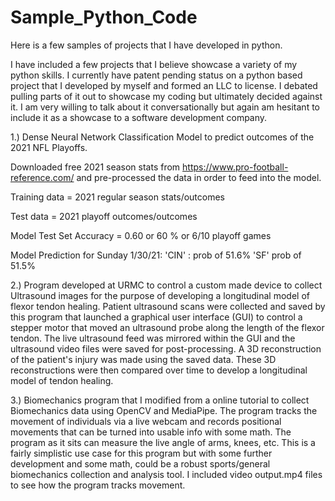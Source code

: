 # Sample_Python_Code

Here is a few samples of projects that I have developed in python.

I have included a few projects that I believe showcase a variety of my python skills. 
I currently have patent pending status on a python based project that I developed by myself and formed an LLC to license.
I debated pulling parts of it out to showcase my coding but ultimately decided against it. I am very willing to talk about it conversationally but again am hesitant to include it as a showcase to a software development company.
 
1.) Dense Neural Network Classification Model to predict outcomes of the 2021 NFL Playoffs. 

Downloaded free 2021 season stats from https://www.pro-football-reference.com/ and pre-processed the data in order to feed into the model. 

Training data = 2021 regular season stats/outcomes

Test data = 2021 playoff outcomes/outcomes

Model Test Set Accuracy = 0.60 or 60 % or 6/10 playoff games

Model Prediction for Sunday 1/30/21:
'CIN' : prob of 51.6%
'SF' prob of 51.5%


2.) Program developed at URMC to control a custom made device to collect Ultrasound images for the purpose of developing a longitudinal model of flexor tendon healing. Patient ultrasound scans  were collected and saved by this program that launched a graphical user interface (GUI) to control a stepper motor that moved an ultrasound probe along the length of the flexor tendon. The live ultrasound feed was mirrored within the GUI and the ultrasound video files were saved for post-processing. A 3D reconstruction of the patient's injury was made using the saved data. These 3D reconstructions were then compared over time to develop a longitudinal model of tendon healing.

3.) Biomechanics program that I modified from a online tutorial to collect Biomechanics data using OpenCV and MediaPipe. The program tracks the movement of individuals via a live webcam and records positional movements that can be turned into usable info with some math. The program as it sits can measure the live angle of arms, knees, etc. This is a fairly simplistic use case for this program but with some further development and some math, could be a robust sports/general biomechanics collection and analysis tool. I included video output.mp4 files to see how the program tracks movement.


